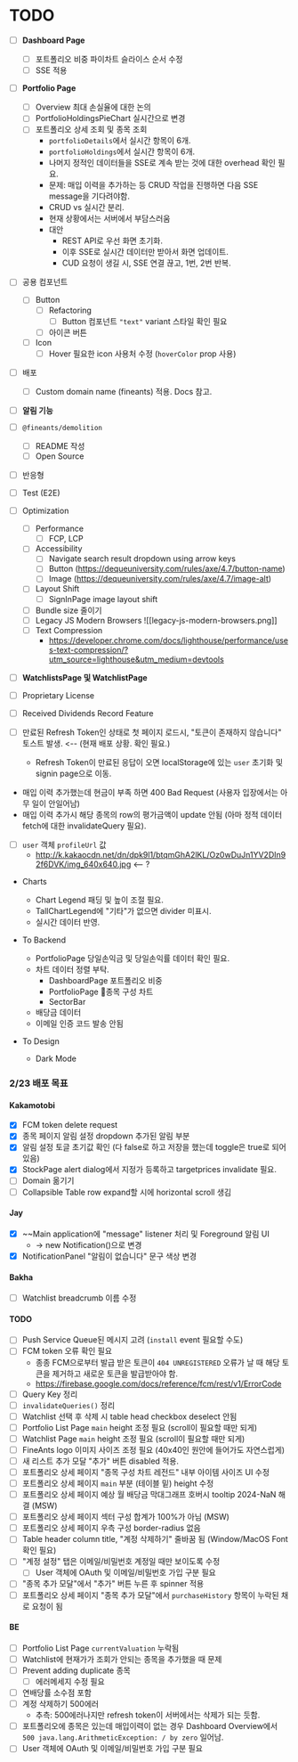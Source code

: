 # TODO


- [ ] **Dashboard Page**
	- [ ] 포트폴리오 비중 파이차트 슬라이스 순서 수정
	- [ ] SSE 적용

- [ ] **Portfolio Page**
	- [ ] Overview 최대 손실율에 대한 논의
	- [ ] PortfolioHoldingsPieChart 실시간으로 변경
	- [ ] 포트폴리오 상세 조회 및 종목 조회
		- `portfolioDetails`에서 실시간 항목이 6개.
		- `portfolioHoldings`에서 실시간 항목이 6개.
		- 나머지 정적인 데이터들을 SSE로 계속 받는 것에 대한 overhead 확인 필요.
		- 문제: 매입 이력을 추가하는 등 CRUD 작업을 진행하면 다음 SSE message을 기다려야함.
		- CRUD vs 실시간 분리.
		- 현재 상황에서는 서버에서 부담스러움
		- 대안
			- REST API로 우선 화면 초기화.
			- 이후 SSE로 실시간 데이터만 받아서 화면 업데이트.
			- CUD 요청이 생길 시, SSE 연결 끊고, 1번, 2번 반복.

- [ ] 공용 컴포넌트
	- [ ] Button
		- [ ] Refactoring
			- [ ] Button 컴포넌트 `"text"` variant 스타일 확인 필요
		- [ ] 아이콘 버튼
	- [ ] Icon
		- [ ] Hover 필요한 icon 사용처 수정 (`hoverColor` prop 사용)

- [ ] 배포
	- [ ] Custom domain name (fineants) 적용. Docs 참고.

- [ ] **알림 기능**

- [ ] `@fineants/demolition`
	- [ ] README 작성
	- [ ] Open Source

- [ ] 반응형

- [ ] Test (E2E)

- [ ] Optimization
	- [ ] Performance
		- [ ] FCP, LCP
	- [ ] Accessibility
		- [ ] Navigate search result dropdown using arrow keys
		- [ ] Button (https://dequeuniversity.com/rules/axe/4.7/button-name)
		- [ ] Image (https://dequeuniversity.com/rules/axe/4.7/image-alt)
	- [ ] Layout Shift
		- [ ] SignInPage image layout shift
	- [ ] Bundle size 줄이기
	- [ ] Legacy JS Modern Browsers
		![[legacy-js-modern-browsers.png]]
	- [ ] Text Compression
		- https://developer.chrome.com/docs/lighthouse/performance/uses-text-compression/?utm_source=lighthouse&utm_medium=devtools

- [ ] **WatchlistsPage 및 WatchlistPage**

- [ ] Proprietary License

- [ ] Received Dividends Record Feature

- [ ] 만료된 Refresh Token인 상태로 첫 페이지 로드시, "토큰이 존재하지 않습니다" 토스트 발생. <-- (현재 배포 상황. 확인 필요.)
	- Refresh Token이 만료된 응답이 오면 localStorage에 있는 `user` 초기화 및 signin page으로 이동.

- 매입 이력 추가했는데 현금이 부족 하면 400 Bad Request (사용자 입장에서는 아무 일이 안일어남)
- 매입 이력 추가시 해당 종목의 row의 평가금액이 update 안됨 (아마 정적 데이터 fetch에 대한 invalidateQuery 필요).

- [ ] `user` 객체 `profileUrl` 값
	- http://k.kakaocdn.net/dn/dpk9l1/btqmGhA2lKL/Oz0wDuJn1YV2DIn92f6DVK/img_640x640.jpg <-- ?

- Charts
	- Chart Legend 패딩 및 높이 조절 필요.
	- TallChartLegend에 "기타"가 없으면 divider 미표시.
	- 실시간 데이터 반영.

- To Backend
	- PortfolioPage 당일손익금 및 당일손익률 데이터 확인 필요.
	- 차트 데이터 정렬 부탁.
		- DashboardPage 포트폴리오 비중 
		- PortfolioPage 종목 구성 차트
		- SectorBar
	- 배당금 데이터
	- 이메일 인증 코드 발송 안됨

- To Design
	- Dark Mode

### 2/23 배포 목표
#### Kakamotobi
- [x] FCM token delete request
- [x] 종목 페이지 알림 설정 dropdown 추가된 알림 부분
- [x] 알림 설정 토글 초기값 확인 (다 false로 하고 저장을 했는데 toggle은 true로 되어있음)
- [x] StockPage alert dialog에서 지정가 등록하고 targetprices invalidate 필요.
- [ ] Domain 옮기기
- [ ] Collapsible Table row expand할 시에 horizontal scroll 생김
#### Jay
- [x] ~~Main application에 "message" listener 처리 및 Foreground 알림 UI
	- -> new Notification()으로 변경
- [x] NotificationPanel "알림이 없습니다" 문구 색상 변경
#### Bakha
- [ ] Watchlist breadcrumb 이름 수정

#### TODO
- [ ] Push Service Queue된 메시지 고려 (`install` event 필요할 수도)
- [ ] FCM token 오류 확인 필요
	- 종종 FCM으로부터 발급 받은 토큰이 `404 UNREGISTERED` 오류가 날 때 해당 토큰을 제거하고 새로운 토큰을 발급받아야 함.
	- https://firebase.google.com/docs/reference/fcm/rest/v1/ErrorCode
- [ ] Query Key 정리
- [ ] `invalidateQueries()` 정리
- [ ] Watchlist 선택 후 삭제 시 table head checkbox deselect 안됨
- [ ] Portfolio List Page `main` height 조정 필요 (scroll이 필요할 때만 되게)
- [ ] Watchlist Page `main` height 조정 필요 (scroll이 필요할 때만 되게)
- [ ] FineAnts logo 이미지 사이즈 조정 필요 (40x40인 원안에 들어가도 자연스럽게)
- [ ] 새 리스트 추가 모달 "추가" 버튼 disabled 적용.
- [ ] 포트폴리오 상세 페이지 "종목 구성 차트 레전드" 내부 아이템 사이즈 UI 수정
- [ ] 포트폴리오 상세 페이지 `main` 부분 (테이블 밑) height 수정
- [ ] 포트폴리오 상세 페이지  예상 월 배당금 막대그래프 호버시 tooltip 2024-NaN 해결 (MSW)
- [ ] 포트폴리오 상세 페이지  섹터 구성 합계가 100%가 아님 (MSW)
- [ ] 포트폴리오 상세 페이지  우측 구성 border-radius 없음
- [ ] Table header column title, "계정 삭제하기" 줄바꿈 됨 (Window/MacOS Font 확인 필요)
- [ ] "계정 설정" 탭은 이메일/비밀번호 계정일 때만 보이도록 수정
	- [ ] User 객체에 OAuth 및 이메일/비밀번호 가입 구분 필요
- [ ] "종목 추가 모달"에서 "추가" 버튼 누른 후 spinner 적용
- [ ] 포트폴리오 상세 페이지 "종목 추가 모달"에서 `purchaseHistory` 항목이 누락된 채로 요청이 됨

#### BE
- [ ] Portfolio List Page `currentValuation` 누락됨
- [ ] Watchlist에 현재가가 조회가 안되는 종목을 추가했을 때 문제
- [ ] Prevent adding duplicate 종목
	- [ ] 에러메세지 수정 필요
- [ ] 연배당률 소수점 포함
- [ ] 계정 삭제하기 500에러
	- 추측: 500에러나지만 refresh token이 서버에서는 삭제가 되는 듯함.
- [ ] 포트폴리오에 종목은 있는데 매입이력이 없는 경우 Dashboard Overview에서 `500 java.lang.ArithmeticException: / by zero` 일어남.
- [ ] User 객체에 OAuth 및 이메일/비밀번호 가입 구분 필요

